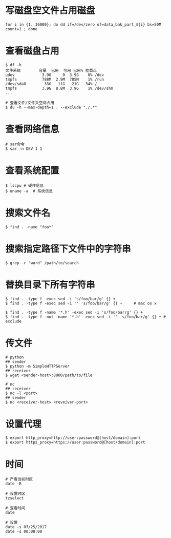 # 写磁盘空文件占用磁盘

```shell
for i in {1..16000}; do dd if=/dev/zero of=data_bak_part_${i} bs=50M count=1 ; done
```

# 查看磁盘占用

```shell
$ df -h
文件系统        容量  已用  可用 已用% 挂载点
udev            3.9G     0  3.9G    0% /dev
tmpfs           788M  2.9M  785M    1% /run
/dev/sda8        33G   11G   21G   34% /
tmpfs           3.9G  8.8M  3.9G    1% /dev/shm
...

# 查看文件/文件夹空间占用
$ du -h --max-depth=1 . --exclude "./.*"
```

# 查看网络信息

```shell
# sar命令
$ sar -n DEV 1 1
```

# 查看系统配置

```shell
$ lscpu	# 硬件信息
$ uname -a	# 系统信息
```

# 搜索文件名

```shell
$ find . -name "foo*"
```

# 搜索指定路径下文件中的字符串

```shell
$ grep -r "word" /path/to/search
```

# 替换目录下所有字符串

```shell
$ find . -type f -exec sed -i 's/foo/bar/g' {} +
$ find . -type f -exec sed -i '' 's/foo/bar/g' {} +		# mac os x

$ find . -type f -name '*.h' -exec sed -i 's/foo/bar/g' {} +	
$ find . -type f -not -name '*.h' -exec sed -i '' 's/foo/bar/g' {} + # exclude
```

# 传文件

```shell
# python
## sender
$ python -m SimpleHTTPServer
## receiver
$ wget <sender-host>:8000/path/to/file

# nc
## receiver
$ nc -l <port>
## sender
$ nc <receiver-host> <reveiver-port>
```

# 设置代理

```shell
$ export http_proxy=http://user:password@[host/domain]:port
$ export https_proxy=https://user:password@[host/domain]:port
```

# 时间

```shell
# 产看当前时区
date -R

# 设置时区
tzselect

# 查看时间
date

# 设置
date -s 07/25/2017
date -s 00:00:00
```

